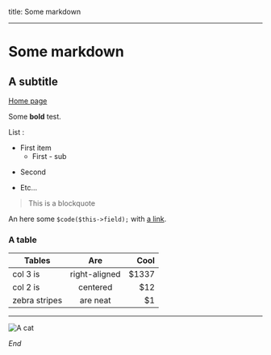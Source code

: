 
title: Some markdown

-----

# Some markdown

## A subtitle

[Home page](/home)

Some **bold** test.

List :

* First item
  * First - sub
- Second
+ Etc...

> This is a blockquote

An here some `$code($this->field);` with [a link](http://wikipedia.org).

### A table

| Tables        | Are           | Cool  |
| ------------- |:-------------:| -----:|
| col 3 is      | right-aligned | $1337 |
| col 2 is      | centered      |   $12 |
| zebra stripes | are neat      |    $1 |

-----

![A cat](/cat.jpg)

*End*
